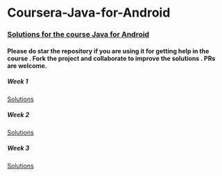 # Coursera-Java-for-Android
### [Solutions for the course Java for Android](https://www.coursera.org/learn/java-for-android/)
#### Please do star the repository if you are using it for getting help in the course . Fork the project and collaborate to improve the solutions . PRs are welcome.

##### Week 1
[Solutions](https://github.com/TheAlgo/Coursera-Java-for-Android/tree/master/Week%201)

##### Week 2
[Solutions](https://github.com/TheAlgo/Coursera-Java-for-Android/tree/master/Week%202)

##### Week 3
[Solutions](https://github.com/TheAlgo/Coursera-Java-for-Android/tree/master/Week%203)
